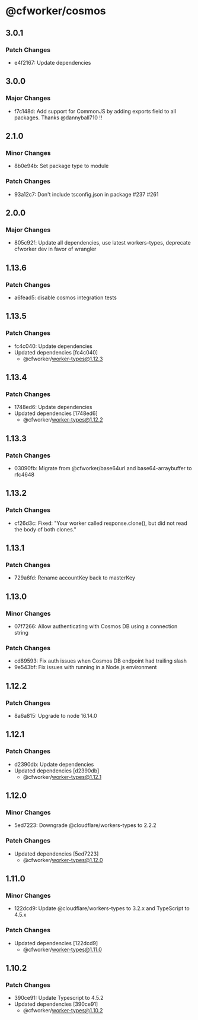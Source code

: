 # @cfworker/cosmos

## 3.0.1

### Patch Changes

- e4f2167: Update dependencies

## 3.0.0

### Major Changes

- f7c148d: Add support for CommonJS by adding exports field to all packages. Thanks @dannyball710 !!

## 2.1.0

### Minor Changes

- 8b0e94b: Set package type to module

### Patch Changes

- 93a12c7: Don't include tsconfig.json in package #237 #261

## 2.0.0

### Major Changes

- 805c92f: Update all dependencies, use latest workers-types, deprecate cfworker dev in favor of wrangler

## 1.13.6

### Patch Changes

- a6fead5: disable cosmos integration tests

## 1.13.5

### Patch Changes

- fc4c040: Update dependencies
- Updated dependencies [fc4c040]
  - @cfworker/worker-types@1.12.3

## 1.13.4

### Patch Changes

- 1748ed6: Update dependencies
- Updated dependencies [1748ed6]
  - @cfworker/worker-types@1.12.2

## 1.13.3

### Patch Changes

- 03090fb: Migrate from @cfworker/base64url and base64-arraybuffer to rfc4648

## 1.13.2

### Patch Changes

- cf26d3c: Fixed: "Your worker called response.clone(), but did not read the body of both clones."

## 1.13.1

### Patch Changes

- 729a6fd: Rename accountKey back to masterKey

## 1.13.0

### Minor Changes

- 07f7266: Allow authenticating with Cosmos DB using a connection string

### Patch Changes

- cd89593: Fix auth issues when Cosmos DB endpoint had trailing slash
- 9e543bf: Fix issues with running in a Node.js environment

## 1.12.2

### Patch Changes

- 8a6a815: Upgrade to node 16.14.0

## 1.12.1

### Patch Changes

- d2390db: Update dependencies
- Updated dependencies [d2390db]
  - @cfworker/worker-types@1.12.1

## 1.12.0

### Minor Changes

- 5ed7223: Downgrade @cloudflare/workers-types to 2.2.2

### Patch Changes

- Updated dependencies [5ed7223]
  - @cfworker/worker-types@1.12.0

## 1.11.0

### Minor Changes

- 122dcd9: Update @cloudflare/workers-types to 3.2.x and TypeScript to 4.5.x

### Patch Changes

- Updated dependencies [122dcd9]
  - @cfworker/worker-types@1.11.0

## 1.10.2

### Patch Changes

- 390ce91: Update Typescript to 4.5.2
- Updated dependencies [390ce91]
  - @cfworker/worker-types@1.10.2
